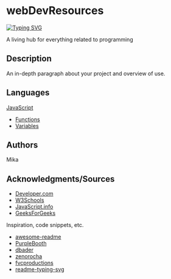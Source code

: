 # webDevResources
[![Typing SVG](https://readme-typing-svg.demolab.com?font=Fira+Code&pause=1000&width=435&lines=webDev+Resources;All+of+your+knowledge+in+one+place)](https://git.io/typing-svg)

A living hub for everything related to programming

## Description

An in-depth paragraph about your project and overview of use.

## Languages
[JavaScript](https://github.com/mikaoi/webdev-resources/tree/main/JavaScript)
  * [Functions](https://github.com/mikaoi/webdev-resources/blob/main/JavaScript/Functions.md)
  * [Variables](https://github.com/mikaoi/webdev-resources/blob/main/JavaScript/Variables.md)

## Authors

Mika 


## Acknowledgments/Sources
* [Developer.com](https://www.developer.com/)
* [W3Schools](https://www.w3schools.com/)
* [JavaScript.info](https://javascript.info)
* [GeeksForGeeks](https://www.geeksforgeeks.org)

Inspiration, code snippets, etc.
* [awesome-readme](https://github.com/matiassingers/awesome-readme)
* [PurpleBooth](https://gist.github.com/PurpleBooth/109311bb0361f32d87a2)
* [dbader](https://github.com/dbader/readme-template)
* [zenorocha](https://gist.github.com/zenorocha/4526327)
* [fvcproductions](https://gist.github.com/fvcproductions/1bfc2d4aecb01a834b46)
* [readme-typing-svg](https://github.com/denvercoder1/readme-typing-svg)
